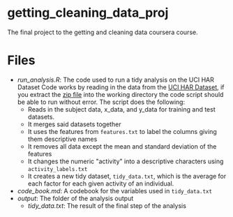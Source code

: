 # getting_cleaning_data_proj
The final project to the getting and cleaning data coursera course.

# Files
+ *run_analysis.R*: The code used to run a tidy analysis on the UCI HAR Dataset
Code works by reading in the data from the [UCI HAR Dataset](http://archive.ics.uci.edu/ml/datasets/Human+Activity+Recognition+Using+Smartphones), if you extract the [zip file](https://d396qusza40orc.cloudfront.net/getdata%2Fprojectfiles%2FUCI%20HAR%20Dataset.zip) into the working directory the code script should be able to run without error. The script does the following:
    + Reads in the subject data, x_data, and y_data for training and test datasets.
    + It merges said datasets together
    + It uses the features from `features.txt` to label the columns giving them descriptive names
    + It removes all data except the mean and standard deviation of the features
    + It changes the numeric "activity" into a descriptive characters using `activity_labels.txt`
    + It creates a new tidy dataset, `tidy_data.txt`, which is the average for each factor for each given activity of an individual.
+ *code_book.md*: A codebook for the variables used in `tidy_data.txt`
+ *output*: The folder of the analysis output
    + *tidy_data.txt*: The result of the final step of the analysis